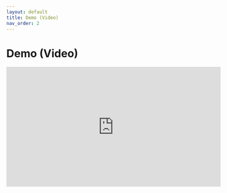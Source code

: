 ```yaml
---
layout: default
title: Demo (Video)
nav_order: 2
---
```


# Demo (Video)

<iframe width="560" height="315" src="https://www.youtube.com/embed/HuZmDlo6ONY" title="YouTube video player" frameborder="0" allow="accelerometer; autoplay; clipboard-write; encrypted-media; gyroscope; picture-in-picture" allowfullscreen></iframe>
